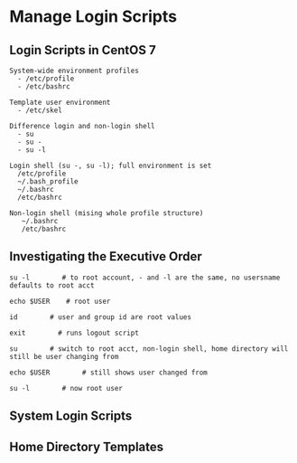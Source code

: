 # Manage Login Scripts

## Login Scripts in CentOS 7

    System-wide environment profiles
      - /etc/profile
      - /etc/bashrc

    Template user environment
      - /etc/skel

    Difference login and non-login shell
      - su
      - su -
      - su -l
    
    Login shell (su -, su -l); full environment is set
      /etc/profile
      ~/.bash_profile
      ~/.bashrc
      /etc/bashrc

    Non-login shell (mising whole profile structure)
       ~/.bashrc
       /etc/bashrc
    
## Investigating the Executive Order

    su -l        # to root account, - and -l are the same, no usersname defaults to root acct    

    echo $USER    # root user

    id        # user and group id are root values

    exit        # runs logout script

    su        # switch to root acct, non-login shell, home directory will still be user changing from

    echo $USER        # still shows user changed from

    su -l        # now root user

    
     
## System Login Scripts

## Home Directory Templates
